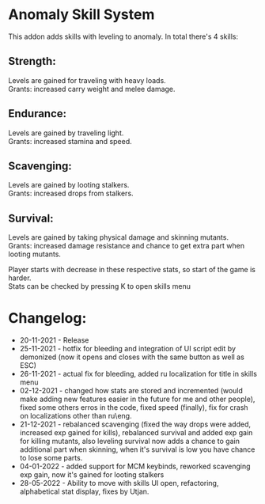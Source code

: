 # Anomaly Skill System
This addon adds skills with leveling to anomaly.
In total there's 4 skills:

## Strength:
Levels are gained for traveling with heavy loads.\
Grants: increased carry weight and melee damage.

## Endurance:
Levels are gained by traveling light.\
Grants: increased stamina and speed.

## Scavenging:
Levels are gained by looting stalkers.\
Grants: increased drops from stalkers.

## Survival:
Levels are gained by taking physical damage and skinning mutants.\
Grants: increased damage resistance and chance to get extra part when looting mutants.

Player starts with decrease in these respective stats, so start of the game is harder.\
Stats can be checked by pressing K to open skills menu

# Changelog:
- 20-11-2021 - Release
- 25-11-2021 - hotfix for bleeding and integration of UI script edit by demonized (now it opens and closes with the same button as well as ESC)
- 26-11-2021 - actual fix for bleeding, added ru localization for title in skills menu
- 02-12-2021 - changed how stats are stored and incremented (would make adding new features easier in the future for me and other people), fixed some others erros in the code, fixed speed (finally), fix for crash on localizations other than ru\eng.
- 21-12-2021 - rebalanced scavenging (fixed the way drops were added, increased exp gained for kills), rebalanced survival and added exp gain for killing mutants, also leveling survival now adds a chance to gain additional part when skinning, when it's survival is low you have chance to lose some parts.
- 04-01-2022 - added support for MCM keybinds, reworked scavenging exp gain, now it's gained for looting stalkers
- 28-05-2022 - Ability to move with skills UI open, refactoring, alphabetical stat display, fixes by Utjan.
